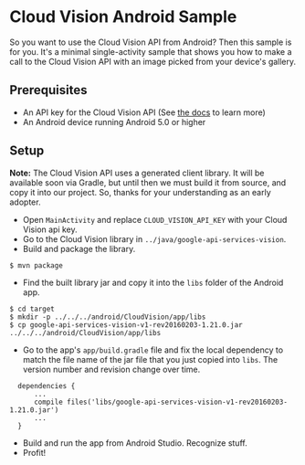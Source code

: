 # Cloud Vision Android Sample

So you want to use the Cloud Vision API from Android?
Then this sample is for you. It's a minimal single-activity
sample that shows you how to make a call to the Cloud Vision
API with an image picked from your device's gallery.

## Prerequisites
- An API key for the Cloud Vision API (See
  [the docs](https://cloud.google.com/vision/docs/getting-started) to learn more)
- An Android device running Android 5.0 or higher

## Setup
**Note:** The Cloud Vision API uses a generated client library. It will be available
soon via Gradle, but until then we must build it from source, and copy it
into our project. So, thanks for your understanding as an early adopter.

-  Open `MainActivity` and replace `CLOUD_VISION_API_KEY` with your
   Cloud Vision api key.
-  Go to the Cloud Vision library in `../java/google-api-services-vision`.
-  Build and package the library.

```
$ mvn package
```
-  Find the built library jar and copy it into the `libs` folder of the Android app.

```
$ cd target
$ mkdir -p ../../../android/CloudVision/app/libs
$ cp google-api-services-vision-v1-rev20160203-1.21.0.jar ../../../android/CloudVision/app/libs
```
- Go to the app's `app/build.gradle` file and fix the local dependency
   to match the file name of the jar file that you just copied into `libs`. The
   version number and revision change over time.

```
  dependencies {
      ...
      compile files('libs/google-api-services-vision-v1-rev20160203-1.21.0.jar')
      ...
  }
```
- Build and run the app from Android Studio. Recognize stuff.
- Profit!
